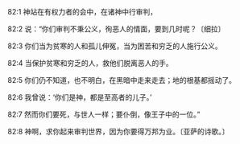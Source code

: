 <a id="1"></a>82:1  神站在有权力者的会中，在诸神中行审判，  

<a id="2"></a>82:2  说：“你们审判不秉公义，徇恶人的情面，要到几时呢？〔细拉〕  

<a id="3"></a>82:3  你们当为贫寒的人和孤儿伸冤，当为困苦和穷乏的人施行公义。  

<a id="4"></a>82:4  当保护贫寒和穷乏的人，救他们脱离恶人的手。  

<a id="5"></a>82:5  你们仍不知道，也不明白，在黑暗中走来走去；地的根基都摇动了。  

<a id="6"></a>82:6  我曾说：‘你们是神，都是至高者的儿子。’  

<a id="7"></a>82:7  然而你们要死，与世人一样；要仆倒，像王子中的一位。”  

<a id="8"></a>82:8  神啊，求你起来审判世界，因为你要得万邦为业。〔亚萨的诗歌。〕  
